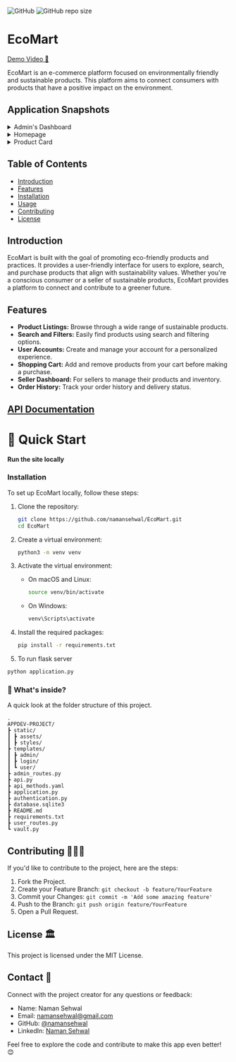 ![GitHub](https://img.shields.io/github/license/namansehwal/EcoMart)
![GitHub repo size](https://img.shields.io/github/repo-size/namansehwal/EcoMart)

# EcoMart 
[Demo Video :movie_camera: ](https://youtu.be/xaA5xjPM2vM?list=LL)  

EcoMart is an e-commerce platform focused on environmentally friendly and sustainable products. This platform aims to connect consumers with products that have a positive impact on the environment.

## Application Snapshots 

<div class="carousel">
    <details> <summary>Admin's Dashboard</summary>
  <img src="https://raw.githubusercontent.com/namansehwal/EcoMart/main/static/admin_page.png" alt="Image 1" width='80%'>
            </details>
 <details> <summary>Homepage</summary> <img src="https://raw.githubusercontent.com/namansehwal/EcoMart/main/static/user.png" alt="Image 2"  width='80%'>   </details>
  <details><summary>Product Card</summary> <img src="https://raw.githubusercontent.com/namansehwal/EcoMart/main/static/product.png" alt="Image 3"  width='80%'>   </details>

</div>



## Table of Contents

- [Introduction](#introduction)
- [Features](#features)
- [Installation](#installation)
- [Usage](#usage)
- [Contributing](#contributing)
- [License](#license)

## Introduction

EcoMart is built with the goal of promoting eco-friendly products and practices. It provides a user-friendly interface for users to explore, search, and purchase products that align with sustainability values. Whether you're a conscious consumer or a seller of sustainable products, EcoMart provides a platform to connect and contribute to a greener future.

## Features

- **Product Listings:** Browse through a wide range of sustainable products.
- **Search and Filters:** Easily find products using search and filtering options.
- **User Accounts:** Create and manage your account for a personalized experience.
- **Shopping Cart:** Add and remove products from your cart before making a purchase.
- **Seller Dashboard:** For sellers to manage their products and inventory.
- **Order History:** Track your order history and delivery status.

## [API Documentation](https://github.com/namansehwal/EcoMart/blob/main/api_documentation.md)



# :rocket: Quick Start

**Run the site locally**

### Installation

To set up EcoMart locally, follow these steps:

1. Clone the repository:

    ```bash
    git clone https://github.com/namansehwal/EcoMart.git
    cd EcoMart
    ```

2. Create a virtual environment:

    ```bash
    python3 -m venv venv
    ```

3. Activate the virtual environment:

    - On macOS and Linux:

        ```bash
        source venv/bin/activate
        ```

    - On Windows:

        ```bash
        venv\Scripts\activate
        ```

4. Install the required packages:

    ```bash
    pip install -r requirements.txt
    ```
 5. To run flask server
```bash
python application.py
```   
### :open_file_folder: What's inside?

A quick look at the folder structure of this project.

    .
    APPDEV-PROJECT/
    ┣ static/
    ┃ ┣ assets/
    ┃ ┣ styles/
    ┣ templates/
    ┃ ┣ admin/
    ┃ ┣ login/
    ┃ ┗ user/
    ┣ admin_routes.py
    ┣ api.py
    ┣ api_methods.yaml
    ┣ application.py
    ┣ authentication.py
    ┣ database.sqlite3
    ┣ README.md
    ┣ requirements.txt
    ┣ user_routes.py
    ┗ vault.py

## Contributing 🧑‍🤝‍🧑


If you'd like to contribute to the project, here are the steps:

1. Fork the Project.
2. Create your Feature Branch: `git checkout -b feature/YourFeature`
3. Commit your Changes: `git commit -m 'Add some amazing feature'`
4. Push to the Branch: `git push origin feature/YourFeature`
5. Open a Pull Request.

## License 🏛️

This project is licensed under the MIT License.

## Contact 🤙

Connect with the project creator for any questions or feedback:

- Name: Naman Sehwal
- Email: namansehwal@gmail.com
- GitHub: [@namansehwal](https://github.com/namansehwal)
- LinkedIn: [Naman Sehwal](https://www.linkedin.com/in/namansehwal/)

Feel free to explore the code and contribute to make this app even better! 😊
